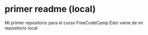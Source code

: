 # primer readme (local)
Mi primer repositorio para el curso FreeCodeCamp
Esto viene de mi repositorio local
